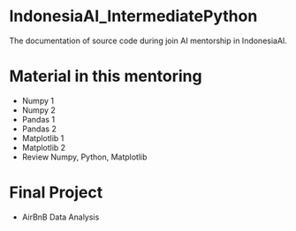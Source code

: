 # IndonesiaAI_IntermediatePython
The documentation of source code during join AI mentorship in IndonesiaAI.

# Material in this mentoring
- Numpy 1
- Numpy 2
- Pandas 1
- Pandas 2
- Matplotlib 1
- Matplotlib 2
- Review Numpy, Python, Matplotlib

# Final Project
- AirBnB Data Analysis
